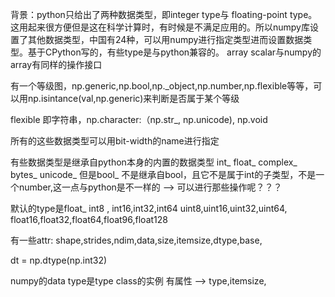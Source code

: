 背景：python只给出了两种数据类型，即integer type与 floating-point type。这用起来很方便但是这在科学计算时，有时候是不满足应用的。所以numpy库设置了其他数据类型，中国有24种，可以用numpy进行指定类型进而设置数据类型。基于CPython写的，有些type是与python兼容的。
array scalar与numpy的array有同样的操作接口

有一个等级图，np.generic,np.bool,np._object,np.number,np.flexible等等，可以用np.isintance(val,np.generic)来判断是否属于某个等级

flexible 即字符串，np.character:（np.str_, np.unicode), np.void

所有的这些数据类型可以用bit-width的name进行指定

有些数据类型是继承自python本身的内置的数据类型
int_ float_ complex_ bytes_ unicode_
但是bool_ 不是继承自bool，且它不是属于int的子类型，不是一个number,这一点与python是不一样的 --> 可以进行那些操作呢？？？

默认的type是float_
int8 , int16,int32,int64 uint8,uint16,uint32,uint64, float16,float32,float64,float96,float128

有一些attr:
shape,strides,ndim,data,size,itemsize,dtype,base,

dt = np.dtype(np.int32)

numpy的data type是type class的实例
有属性 --> type,itemsize,
